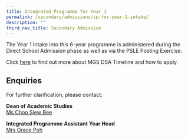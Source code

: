 ```yaml
---
title: Integrated Programme for Year 1
permalink: /secondary/admissions/ip-for-year-1-intake/
description: ""
third_nav_title: Secondary Admission
---
```

The Year 1 Intake into this 6-year programme is administered during the Direct School Admission phase as well as via the PSLE Posting Exercise.

  

Click [here](https://staging.dt6ildc2mnegy.amplifyapp.com/secondary/admissions/dsa-sec1/) to find out more about MGS DSA Timeline and how to apply.

  

## Enquiries

For further clarification, please contact:  
  
**Dean of Academic Studies**  
[Ms Choo Siew Bee](mailto:choo_siew_bee@schools.gov.sg)  
  
**Integrated Programme Assistant Year Head**  
[Mrs Grace Poh](mailto:grace_poh@schools.gov.sg)